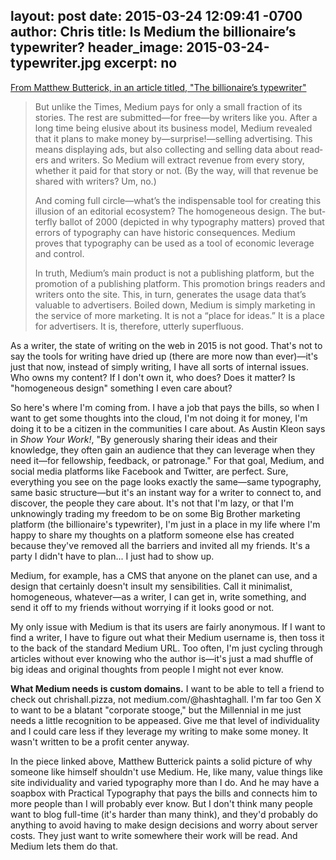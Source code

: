 layout: post
date: 2015-03-24 12:09:41 -0700
author: Chris
title: Is Medium the billionaire’s typewriter?
header_image: 2015-03-24-typewriter.jpg
excerpt: no
----

[From Matthew Butterick, in an article titled, "The billionaire’s typewriter"](http://practicaltypography.com/billionaires-typewriter.html)

> But un­like the Times, Medium pays for only a small fraction of its stories. The rest are sub­mit­ted—for free—by writ­ers like you. After a long time being elusive about its business model, Medium revealed that it plans to make money by—sur­prise!—sell­ing ad­ver­tis­ing. This means dis­play­ing ads, but also col­lect­ing and sell­ing data about read­ers and writ­ers. So Medium will extract rev­enue from every story, whether it paid for that story or not. (By the way, will that rev­enue be shared with writ­ers? Um, no.)
>
> And com­ing full cir­cle—what’s the in­dis­pens­able tool for cre­at­ing this il­lu­sion of an ed­i­to­r­ial ecosystem? The ho­mo­ge­neous de­sign. The but­ter­fly bal­lot of 2000 (de­picted in why ty­pog­ra­phy matters) proved that er­rors of ty­pog­ra­phy can have his­toric con­se­quences. Medium proves that typog­ra­phy can be used as a tool of eco­nomic lever­age and control.
> 
> In truth, Medium’s main prod­uct is not a pub­lish­ing plat­form, but the pro­mo­tion of a pub­lish­ing platform. This pro­mo­tion brings read­ers and writ­ers onto the site. This, in turn, gen­er­ates the us­age data that’s valu­able to ad­ver­tis­ers. Boiled down, Medium is sim­ply mar­ket­ing in the ser­vice of more mar­ket­ing. It is not a “place for ideas.” It is a place for ad­ver­tis­ers. It is, there­fore, ut­terly superfluous.

As a writer, the state of writing on the web in 2015 is not good. That's not to say the tools for writing have dried up (there are more now than ever)—it's just that now, instead of simply writing, I have all sorts of internal issues. Who owns my content? If I don't own it, who does? Does it matter? Is "homogeneous design" something I even care about?

So here's where I'm coming from. I have a job that pays the bills, so when I want to get some thoughts into the cloud, I'm not doing it for money, I'm doing it to be a citizen in the communities I care about. As Austin Kleon says in *Show Your Work!*, "By generously sharing their ideas and their knowledge, they often gain an audience that they can leverage when they need it—for fellowship, feedback, or patronage." For that goal, Medium, and social media platforms like Facebook and Twitter, are perfect. Sure, everything you see on the page looks exactly the same—same typography, same basic structure—but it's an instant way for a writer to connect to, and discover, the people they care about. It's not that I'm lazy, or that I'm unknowingly trading my freedom to be on some Big Brother marketing platform (the billionaire's typewriter), I'm just in a place in my life where I'm happy to share my thoughts on a platform someone else has created because they've removed all the barriers and invited all my friends. It's a party I didn't have to plan... I just had to show up. 

Medium, for example, has a CMS that anyone on the planet can use, and a design that certainly doesn't insult my sensibilities. Call it minimalist, homogeneous, whatever—as a writer, I can get in, write something, and send it off to my friends without worrying if it looks good or not. 

My only issue with Medium is that its users are fairly anonymous. If I want to find a writer, I have to figure out what their Medium username is, then toss it to the back of the standard Medium URL. Too often, I'm just cycling through articles without ever knowing who the author is—it's just a mad shuffle of big ideas and original thoughts from people I might not ever know. 

**What Medium needs is custom domains.** I want to be able to tell a friend to check out chrishall.pizza, not medium.com/@hashtaghall. I'm far too Gen X to want to be a blatant "corporate stooge," but the Millennial in me just needs a little recognition to be appeased. Give me that level of individuality and I could care less if they leverage my writing to make some money. It wasn't written to be a profit center anyway.

In the piece linked above, Matthew Butterick paints a solid picture of why someone like himself shouldn't use Medium. He, like many, value things like site individuality and varied typography more than I do. And he may have a soapbox with Practical Typography that pays the bills and connects him to more people than I will probably ever know. But I don't think many people want to blog full-time (it's harder than many think), and they'd probably do anything to avoid having to make design decisions and worry about server costs. They just want to write somewhere their work will be read. And Medium lets them do that. 

